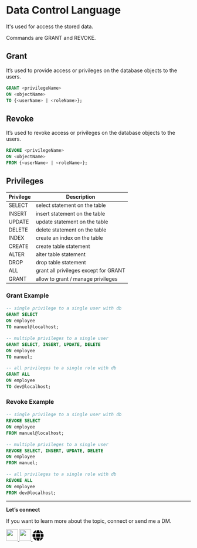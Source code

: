 ﻿# Data Control Language

It's used for access the stored data.

Commands are GRANT and REVOKE.

## Grant

It’s used to provide access or privileges on the database objects
to the users.

```sql
GRANT <privilegeName>
ON <objectName>
TO {<userName> | <roleName>};
```


## Revoke

It’s used to revoke access or privileges on the database objects to
the users.

```sql
REVOKE <privilegeName>
ON <objectName>
FROM {<userName> | <roleName>};
```


## Privileges

| Privilege | Description |
|-----------| ----------- |
| SELECT|select statement on the table|
| INSERT|insert statement on the table|
| UPDATE|update statement on the table|
| DELETE|delete statement on the table|
| INDEX|create an index on the table|
| CREATE|create table statement| 
| ALTER|alter table statement|
| DROP|drop table statement|
| ALL|grant all privileges except for GRANT|
| GRANT|allow to grant / manage privileges|



### Grant Example

```sql
-- single privilege to a single user with db
GRANT SELECT
ON employee
TO manuel@localhost;
```

```sql
-- multiple privileges to a single user
GRANT SELECT, INSERT, UPDATE, DELETE
ON employee
TO manuel;
```

```sql
-- all privileges to a single role with db
GRANT ALL
ON employee
TO dev@localhost;
```


### Revoke Example

```sql
-- single privilege to a single user with db
REVOKE SELECT
ON employee
FROM manuel@localhost;
```

```sql
-- multiple privileges to a single user
REVOKE SELECT, INSERT, UPDATE, DELETE
ON employee
FROM manuel;
```

```sql
-- all privileges to a single role with db
REVOKE ALL
ON employee
FROM dev@localhost;
```


<hr>

**Let’s connect**

If you want to learn more about the topic, connect or send me a DM.

<p align="left">
	<a href="https://www.github.com/manugentile" target="_blank" rel="noreferrer">
		<picture>
			<source media="(prefers-color-scheme: dark)" srcset="https://raw.githubusercontent.com/danielcranney/readme-generator/main/public/icons/socials/github-dark.svg" />
			<source media="(prefers-color-scheme: light)" srcset="https://raw.githubusercontent.com/danielcranney/readme-generator/main/public/icons/socials/github.svg" />
			<img src="https://raw.githubusercontent.com/danielcranney/readme-generator/main/public/icons/socials/github.svg" width="32" height="32" />
		</picture>
	</a>
	<a href="https://www.linkedin.com/in/manuel-gentile" target="_blank" rel="noreferrer">
		<picture>
			<source media="(prefers-color-scheme: dark)" srcset="https://raw.githubusercontent.com/danielcranney/readme-generator/main/public/icons/socials/linkedin-dark.svg" />
			<source media="(prefers-color-scheme: light)" srcset="https://raw.githubusercontent.com/danielcranney/readme-generator/main/public/icons/socials/linkedin.svg" />
			<img src="https://raw.githubusercontent.com/danielcranney/readme-generator/main/public/icons/socials/linkedin.svg" width="32" height="32" />
		</picture>
	</a>
    <a href="https://manugentile.github.io/" target="blank">
        <img src="https://raw.githubusercontent.com/manugentile/manugentile/main/assets/globe-solid.svg" alt="Website" width="30px" />
    </a>

</p>
